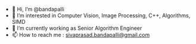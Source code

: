 - 👋 Hi, I’m @bandapalli
- 👀 I’m interested in Computer Vision, Image Processing, C++, Algorithms, SIMD
- 🌱 I’m currently working as Senior Algorithm Engineer
- 📫 How to reach me : sivaprasad.bandapalli@gmail.com
<!---
bandapalli/bandapalli is a ✨ special ✨ repository because its `README.md` (this file) appears on your GitHub profile.
You can click the Preview link to take a look at your changes.
--->
